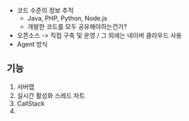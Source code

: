 - 코드 수준의 정보 추적
	- Java, PHP, Python, Node.js
	- 개발한 코드를 모두 공유해야하는건가?
- 오픈소스 -> 직접 구축 및 운영 / 그 외에는 네이버 클라우드 사용
- Agent 방식

## 기능
1. 서버맵
2. 실시간 활성화 스레드 차트
3. CallStack
4. 